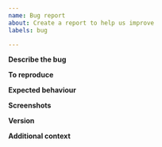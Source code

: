 ```yaml
---
name: Bug report
about: Create a report to help us improve
labels: bug

---
```


**Describe the bug**
<!-- A clear and concise description of what the bug is. -->

**To reproduce**
<!--
Steps to reproduce the behaviour:
1. Go to '...'
2. Click on '....'
3. Scroll down to '....'
4. See error

Please paste reproduction resources (zip files) directly into this section.
-->

**Expected behaviour**
<!-- A clear and concise description of what you expected to happen. -->

**Screenshots**
<!--
If applicable, add screenshots to help explain your problem.
Please paste screenshots directly into this section. Do not provide imgur/tinypic/photobucket links.
-->

**Version**
<!--
Please provide the following information:
- server/client version (e.g, 1.1, 1.5.4)
- if you are running Wine, please say so, and say if Linux or macOS
- what operating system the server is running on, if relevant
-->

**Additional context**
<!-- Add any other context about the problem here -->
